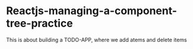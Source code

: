 # Reactjs-managing-a-component-tree-practice
This is about building a TODO-APP, where we add atems and delete items
